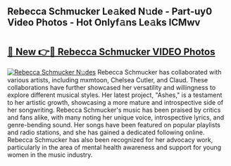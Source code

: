 ## Rebecca Schmucker Le𝚊ked N𝚞de - Part-uy0 Video Photos - Hot Onlyf𝚊ns Le𝚊ks lCMwv

# <h2><a href="http://ac25309.deff.icu/?id=Rebecca+Schmucker">🔗 New 👉🔴 Rebecca Schmucker VIDEO Photos</a></h2>

[![Rebecca Schmucker N𝚞des](https://i.imgur.com/rIISA9y.gif)](http://ac25309.deff.icu/?id=Rebecca+Schmucker)
Rebecca Schmucker has collaborated with various artists, including mxmtoon, Chelsea Cutler, and Claud. These collaborations have further showcased her versatility and willingness to explore different musical styles. Her latest project, "Ashes," is a testament to her artistic growth, showcasing a more mature and introspective side of her songwriting. Rebecca Schmucker's music has been praised by critics and fans alike, with many noting her unique voice, introspective lyrics, and genre-bending sound. Her songs have been featured on popular playlists and radio stations, and she has gained a dedicated following online. Rebecca Schmucker has also been recognized for her advocacy work, particularly in the area of mental health awareness and support for young women in the music industry.
